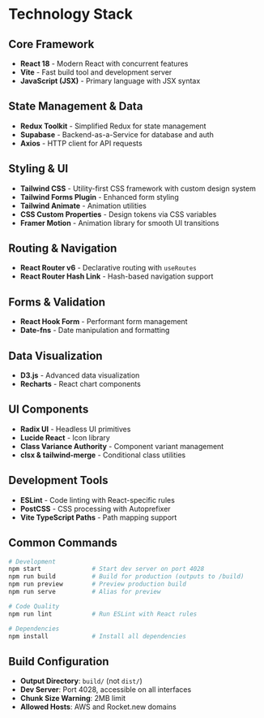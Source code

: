 # Technology Stack

## Core Framework
- **React 18** - Modern React with concurrent features
- **Vite** - Fast build tool and development server
- **JavaScript (JSX)** - Primary language with JSX syntax

## State Management & Data
- **Redux Toolkit** - Simplified Redux for state management
- **Supabase** - Backend-as-a-Service for database and auth
- **Axios** - HTTP client for API requests

## Styling & UI
- **Tailwind CSS** - Utility-first CSS framework with custom design system
- **Tailwind Forms Plugin** - Enhanced form styling
- **Tailwind Animate** - Animation utilities
- **CSS Custom Properties** - Design tokens via CSS variables
- **Framer Motion** - Animation library for smooth UI transitions

## Routing & Navigation
- **React Router v6** - Declarative routing with `useRoutes`
- **React Router Hash Link** - Hash-based navigation support

## Forms & Validation
- **React Hook Form** - Performant form management
- **Date-fns** - Date manipulation and formatting

## Data Visualization
- **D3.js** - Advanced data visualization
- **Recharts** - React chart components

## UI Components
- **Radix UI** - Headless UI primitives
- **Lucide React** - Icon library
- **Class Variance Authority** - Component variant management
- **clsx & tailwind-merge** - Conditional class utilities

## Development Tools
- **ESLint** - Code linting with React-specific rules
- **PostCSS** - CSS processing with Autoprefixer
- **Vite TypeScript Paths** - Path mapping support

## Common Commands

```bash
# Development
npm start              # Start dev server on port 4028
npm run build          # Build for production (outputs to /build)
npm run preview        # Preview production build
npm run serve          # Alias for preview

# Code Quality
npm run lint           # Run ESLint with React rules

# Dependencies
npm install            # Install all dependencies
```

## Build Configuration
- **Output Directory**: `build/` (not `dist/`)
- **Dev Server**: Port 4028, accessible on all interfaces
- **Chunk Size Warning**: 2MB limit
- **Allowed Hosts**: AWS and Rocket.new domains